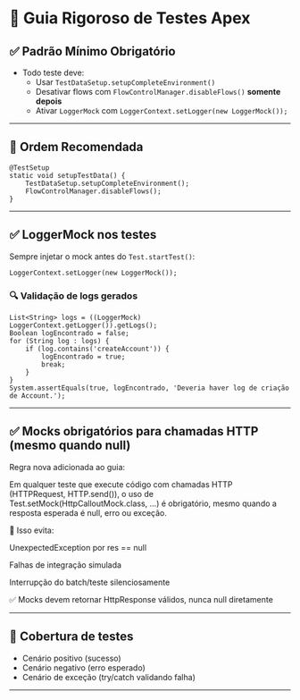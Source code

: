 # 🧪 Guia Rigoroso de Testes Apex

## ✅ Padrão Mínimo Obrigatório

- Todo teste deve:
  - Usar `TestDataSetup.setupCompleteEnvironment()`
  - Desativar flows com `FlowControlManager.disableFlows()` **somente depois**
  - Ativar `LoggerMock` com `LoggerContext.setLogger(new LoggerMock());`

---

## 🧪 Ordem Recomendada

```apex
@TestSetup
static void setupTestData() {
    TestDataSetup.setupCompleteEnvironment();
    FlowControlManager.disableFlows();
}
```

---

## ✅ LoggerMock nos testes

Sempre injetar o mock antes do `Test.startTest()`:

```apex
LoggerContext.setLogger(new LoggerMock());
```

### 🔍 Validação de logs gerados

```apex
List<String> logs = ((LoggerMock) LoggerContext.getLogger()).getLogs();
Boolean logEncontrado = false;
for (String log : logs) {
    if (log.contains('createAccount')) {
        logEncontrado = true;
        break;
    }
}
System.assertEquals(true, logEncontrado, 'Deveria haver log de criação de Account.');
```

---


## ✅ Mocks obrigatórios para chamadas HTTP (mesmo quando null)

Regra nova adicionada ao guia:

Em qualquer teste que execute código com chamadas HTTP (HTTPRequest, HTTP.send()), o uso de Test.setMock(HttpCalloutMock.class, ...) é obrigatório, mesmo quando a resposta esperada é null, erro ou exceção.

📌 Isso evita:

UnexpectedException por res == null

Falhas de integração simulada

Interrupção do batch/teste silenciosamente

✅ Mocks devem retornar HttpResponse válidos, nunca null diretamente

---

## 🎯 Cobertura de testes

- Cenário positivo (sucesso)
- Cenário negativo (erro esperado)
- Cenário de exceção (try/catch validando falha)


---
